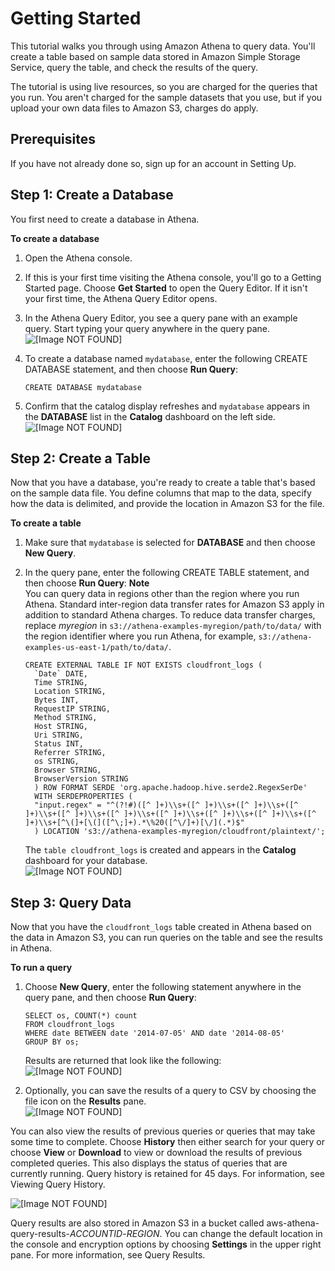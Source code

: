 # Getting Started<a name="getting-started"></a>

This tutorial walks you through using Amazon Athena to query data\. You'll create a table based on sample data stored in Amazon Simple Storage Service, query the table, and check the results of the query\.

The tutorial is using live resources, so you are charged for the queries that you run\. You aren't charged for the sample datasets that you use, but if you upload your own data files to Amazon S3, charges do apply\.

## Prerequisites<a name="prerequisites"></a>

If you have not already done so, sign up for an account in Setting Up\.

## Step 1: Create a Database<a name="step-1-create-a-database"></a>

You first need to create a database in Athena\.

**To create a database**

1. Open the Athena console\.

1. If this is your first time visiting the Athena console, you'll go to a Getting Started page\. Choose **Get Started** to open the Query Editor\. If it isn't your first time, the Athena Query Editor opens\.

1. In the Athena Query Editor, you see a query pane with an example query\. Start typing your query anywhere in the query pane\.  
![\[Image NOT FOUND\]](http://docs.aws.amazon.com/athena/latest/ug/images/example_query.png)

1. To create a database named `mydatabase`, enter the following CREATE DATABASE statement, and then choose **Run Query**:

   ```
   CREATE DATABASE mydatabase
   ```

1. Confirm that the catalog display refreshes and `mydatabase` appears in the **DATABASE** list in the **Catalog** dashboard on the left side\.  
![\[Image NOT FOUND\]](http://docs.aws.amazon.com/athena/latest/ug/images/db_list_and_refresh.png)

## Step 2: Create a Table<a name="step-2-create-a-table"></a>

Now that you have a database, you're ready to create a table that's based on the sample data file\. You define columns that map to the data, specify how the data is delimited, and provide the location in Amazon S3 for the file\.

**To create a table**

1. Make sure that `mydatabase` is selected for **DATABASE** and then choose **New Query**\.

1. In the query pane, enter the following CREATE TABLE statement, and then choose **Run Query**:
**Note**  
You can query data in regions other than the region where you run Athena\. Standard inter\-region data transfer rates for Amazon S3 apply in addition to standard Athena charges\. To reduce data transfer charges, replace *myregion* in `s3://athena-examples-myregion/path/to/data/` with the region identifier where you run Athena, for example, `s3://athena-examples-us-east-1/path/to/data/`\.

   ```
   CREATE EXTERNAL TABLE IF NOT EXISTS cloudfront_logs (
     `Date` DATE,
     Time STRING,
     Location STRING,
     Bytes INT,
     RequestIP STRING,
     Method STRING,
     Host STRING,
     Uri STRING,
     Status INT,
     Referrer STRING,
     os STRING,
     Browser STRING,
     BrowserVersion STRING
     ) ROW FORMAT SERDE 'org.apache.hadoop.hive.serde2.RegexSerDe'
     WITH SERDEPROPERTIES (
     "input.regex" = "^(?!#)([^ ]+)\\s+([^ ]+)\\s+([^ ]+)\\s+([^ ]+)\\s+([^ ]+)\\s+([^ ]+)\\s+([^ ]+)\\s+([^ ]+)\\s+([^ ]+)\\s+([^ ]+)\\s+[^\(]+[\(]([^\;]+).*\%20([^\/]+)[\/](.*)$"
     ) LOCATION 's3://athena-examples-myregion/cloudfront/plaintext/';
   ```

   The `table cloudfront_logs` is created and appears in the **Catalog** dashboard for your database\.  
![\[Image NOT FOUND\]](http://docs.aws.amazon.com/athena/latest/ug/images/table_create.png)

## Step 3: Query Data<a name="step-3-query-data"></a>

Now that you have the `cloudfront_logs` table created in Athena based on the data in Amazon S3, you can run queries on the table and see the results in Athena\.

**To run a query**

1. Choose **New Query**, enter the following statement anywhere in the query pane, and then choose **Run Query**:

   ```
   SELECT os, COUNT(*) count
   FROM cloudfront_logs
   WHERE date BETWEEN date '2014-07-05' AND date '2014-08-05'
   GROUP BY os;
   ```

   Results are returned that look like the following:  
![\[Image NOT FOUND\]](http://docs.aws.amazon.com/athena/latest/ug/images/results.png)

1. Optionally, you can save the results of a query to CSV by choosing the file icon on the **Results** pane\.  
![\[Image NOT FOUND\]](http://docs.aws.amazon.com/athena/latest/ug/images/savecsv.png)

You can also view the results of previous queries or queries that may take some time to complete\. Choose **History** then either search for your query or choose **View** or **Download** to view or download the results of previous completed queries\. This also displays the status of queries that are currently running\. Query history is retained for 45 days\. For information, see Viewing Query History\.

![\[Image NOT FOUND\]](http://docs.aws.amazon.com/athena/latest/ug/images/history.png)

Query results are also stored in Amazon S3 in a bucket called aws\-athena\-query\-results\-*ACCOUNTID*\-*REGION*\. You can change the default location in the console and encryption options by choosing **Settings** in the upper right pane\. For more information, see Query Results\.